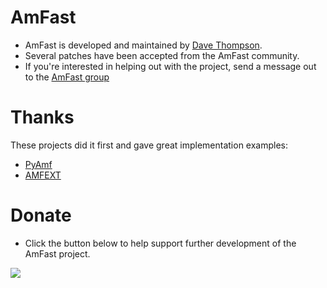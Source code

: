 # AmFast #

  * AmFast is developed and maintained by [Dave Thompson](http://bcf.arl.arizona.edu/dave-thompson/index.php).
  * Several patches have been accepted from the AmFast community.
  * If you're interested in helping out with the project, send a message out to the [AmFast group](http://groups.google.com/group/amfast/web/amfast)

# Thanks #

These projects did it first and gave great implementation examples:

  * [PyAmf](http://pyamf.org)
  * [AMFEXT](http://www.teslacore.it/wiki/index.php?title=AMFEXT)

# Donate #

  * Click the button below to help support further development of the AmFast project.

<a href='https://www.paypal.com/cgi-bin/webscr?cmd=_s-xclick&hosted_button_id=10948747'><img src='https://www.paypal.com/en_US/i/btn/btn_donate_LG.gif' /></a>